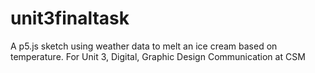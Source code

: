 # unit3finaltask
A p5.js sketch using weather data to melt an ice cream based on temperature. For Unit 3, Digital, Graphic Design Communication at CSM
